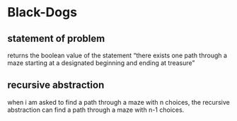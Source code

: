 # Black-Dogs

## statement of problem
returns the boolean value of the statement “there exists one path through a maze
starting at a designated beginning and ending at treasure”

## recursive abstraction
when i am asked to find a path through a maze with n choices,
the recursive abstraction can find a path through a maze with n-1 choices.